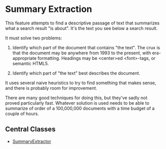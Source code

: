 # Summary Extraction

This feature attempts to find a descriptive passage of text that summarizes
what a search result "is about". It's the text you see below a search result.

It must solve two problems:

1.  Identify which part of the document that contains "the text".
The crux is that the document may be anywhere from 1993 to the present, with era-appropriate 
formatting. Headings may be &lt;center&gt;ed  &lt;font&gt;-tags, or semantic HTML5. 

2. Identify which part of "the text" best describes the document. 

It uses several naive heuristics to try to find something that makes sense,
and there is probably room for improvement. 

There are many good techniques for doing this, but they've sadly not proved 
particularly fast. Whatever solution is used needs to be able to summarize of
order of a 100,000,000 documents with a time budget of a couple of hours.


## Central Classes

* [SummaryExtractor](src/main/java/nu/marginalia/summary/SummaryExtractor.java)

